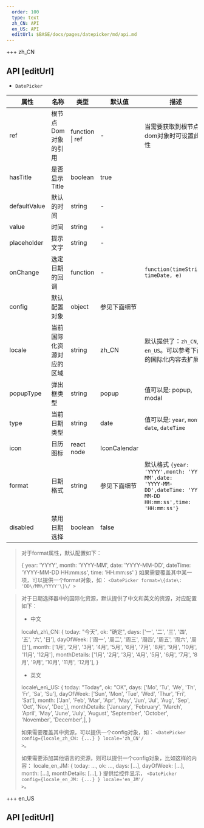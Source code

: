 ```yaml
---   
  order: 100
  type: text
  zh_CN: API
  en_US: API
  editUrl: $BASE/docs/pages/datepicker/md/api.md
---      
```


+++  zh_CN
## API [editUrl]    

* <Code>DatePicker</Code>   

| 属性 | 名称 | 类型 | 默认值 | 描述 |
| --- | --- | --- | --- | --- |
| ref | 根节点Dom对象的引用 | function \| ref | - | 当需要获取到根节点的dom对象时可设置此属性 |
| hasTitle | 是否显示Title | boolean | true |  |
| defaultValue | 默认的时间 | string  | - |  |
| value | 时间 | string | - |  |
| placeholder | 提示文字 | string  | -  |  |
| onChange | 选定日期的回调 | function | - | <Code>function(timeString, timeDate, e)</Code> |
| config | 默认配置对象  | object | 参见下面细节 |  |
| locale | 当前国际化资源对应的区域  | string | zh\_CN |  默认提供了：<Code>zh\_CN</Code>, <Code>en\_US</Code>。可以参考下面的国际化内容去扩展 |
| popupType | 弹出框类型 | string | popup | 值可以是: popup, modal |
| type | 当前日期类型 | string | date | 值可以是: <Code>year</Code>, <Code>month</Code>, <Code>date</Code>, <Code>dateTime</Code> |
| icon | 日历图标 | react node | IconCalendar |  |
| format | 日期格式 | string | 参见下面细节 | 默认格式 <Code>{year: 'YYYY',month: 'YYYY-MM',date: 'YYYY-MM-DD',dateTime: 'YYYY-MM-DD HH:mm:ss',time: 'HH:mm:ss'}</Code> |
| disabled | 禁用日期选择 | boolean | false |  |

<Blockquote>

对于format属性，默认配置如下：

<Hcode>
{
    year: 'YYYY',
    month: 'YYYY-MM',
    date: 'YYYY-MM-DD',
    dateTime: 'YYYY-MM-DD HH:mm:ss',
    time: 'HH:mm:ss'
}
</Hcode>  
如果需要覆盖其中某一项，可以提供一个format对象，如： <Code>&lt;DatePicker format=\{date\: 'DD\/MM\/YYYY'\}\/ ></Code>

</Blockquote>


<Blockquote>

对于日期选择器中的国际化资源，默认提供了中文和英文的资源，对应配置如下：

* 中文
<Hcode>
locale\_zh\_CN: {
    today: "今天",
    ok: "确定",
    days: ['一', '二', '三', '四', '五', '六', '日'],
    dayOfWeek: ['周一', '周二', '周三', '周四', '周五', '周六', '周日'],
    month: ['1月', '2月', '3月', '4月', '5月', '6月', '7月', '8月', '9月', '10月', '11月', '12月'],
    monthDetails: ['1月', '2月', '3月', '4月', '5月', '6月', '7月', '8月', '9月', '10月', '11月', '12月'], 
}
</Hcode>  

* 英文
<Hcode>
locale\_en\_US: {
    today: "Today",
    ok: "OK",
    days: ['Mo', 'Tu', 'We', 'Th', 'Fr', 'Sa', 'Su'],
    dayOfWeek: ['Sun', 'Mon', 'Tue', 'Wed', 'Thur', 'Fri', 'Sat'],
    month: ['Jan', 'Feb', 'Mar', 'Apr', 'May', 'Jun', 'Jul', 'Aug', 'Sep', 'Oct', 'Nov', 'Dec',],
    monthDetails: ['January', 'February', 'March', 'April', 'May', 'June', 'July', 'August', 'September', 'October', 'November', 'December',],
}
</Hcode>

如果需要覆盖其中资源，可以提供一个config对象，如： <Code>&lt;DatePicker config=\{locale\_zh\_CN: {...} }  locale='zh_CN'\/ ></Code>。

如果需要添加其他语言的资源，则可以提供一个config对象，比如这样的内容：
<Hcode>
locale\_en\_JM: {
    today: ...,
    ok: ...,
    days: [...],
    dayOfWeek: [...],
    month: [...],
    monthDetails: [...],
}
</Hcode>
提供给控件显示， <Code>&lt;DatePicker config=\{locale\_en\_JM: {...} }  locale='en_JM'\/ ></Code>。
</Blockquote>

+++ en_US
## API [editUrl]     

